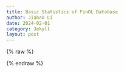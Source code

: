 ```yaml
---
title: Basic Statistics of FinOL Database
author: Jiahao Li
date: 2024-02-01
category: Jekyll
layout: post
---
```


{% raw %}
  <title>Sortable Table with Google Charts</title>
  <script type="text/javascript" src="https://www.gstatic.com/charts/loader.js"></script>
  <script type="text/javascript">
    google.charts.load('current', {'packages':['table']});
    google.charts.setOnLoadCallback(drawTable);

    function drawTable() {
      var data = new google.visualization.DataTable();
      data.addColumn('string', 'Name');
      data.addColumn('string', 'Market');
      data.addColumn('string', 'Country/Region');
      data.addColumn('string', 'Data Frequency');
      data.addColumn('number', '# of assets');
      data.addColumn('string', 'Data Range');
      data.addColumn('string', '# of total periods');
      data.addColumn('number', '# of features');

      data.addRows([
        ['NYSE(O)', 'Stock', 'United States', 'Daily', 9, '03/July/1962 - 31/Dec/1984', '5,651: 5,085/283/283', 16],
        ['NASDAQ', 'Stock', 'United States', 'Daily', 10, '02/Jan/1972 - 29/Dec/2017', '11,312: 10,283/283/283', 18],
        ['LSE', 'Stock', 'United Kingdom', 'Daily', 7, '15/Sep/1986 - 31/Dec/2017', '7,039: 6,046/283/283', 15],
        ['TSE', 'Stock', 'Japan', 'Daily', 11, '01/Jan/1963 - 30/Dec/2017', '15,446: 14,418/283/283', 17],  
        ['NASDAQ', 'Stock', 'United States', 'Daily', 10, '02/Jan/1972 - 29/Dec/2017', '11,312: 10,283/283/283', 18],
        ['LSE', 'Stock', 'United Kingdom', 'Daily', 7, '15/Sep/1986 - 31/Dec/2017', '7,039: 6,046/283/283', 15],
        ['TSE', 'Stock', 'Japan', 'Daily', 11, '01/Jan/1963 - 30/Dec/2017', '15,446: 14,418/283/283', 17],
        ['SSE', 'Stock', 'China', 'Daily', 8, '19/Jul/1990 - 31/Dec/2017', '6,879: 6,214/283/283', 14],
        ['SIX', 'Stock', 'Switzerland', 'Daily', 5, '02/Jan/1980 - 29/Dec/2017', '4,982: 4,282/283/283', 12],
        ['BSE', 'Stock', 'India', 'Daily', 12, '03/Jan/1994 - 29/Dec/2017', '19,846: 18,798/283/283', 19]
        // 表格的其他行
      ]);

      var options = {
        showRowNumber: false,
        sort: 'event',
        sortAscending: true,
        allowHtml: true,
        title: 'Basic Statistics of FinOL Database' // 设置表格标题
      };

      var table = new google.visualization.Table(document.getElementById('table_div'));

      google.visualization.events.addListener(table, 'sort', function(e) {
        var columnIndex = e.column;
        var sortAscending = e.ascending;
        data.sort([{column: columnIndex, desc: !sortAscending}]);
        table.draw(data, options);
      });

      table.draw(data, options);
    }
  </script>
{% endraw %}